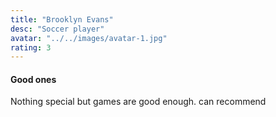 ```yaml
---
title: "Brooklyn Evans"
desc: "Soccer player"
avatar: "../../images/avatar-1.jpg"
rating: 3
---
```

#### Good ones
Nothing special but games are good enough. can recommend

